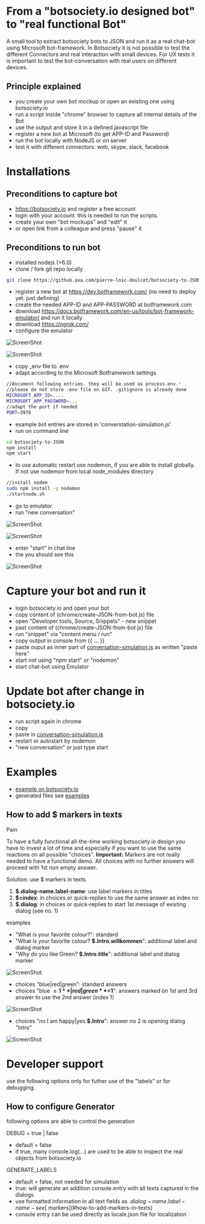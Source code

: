 # From a "botsociety.io designed bot" to "real functional Bot"
A small tool to extract botsociety bots to JSON and run it as a real chat-bot using Microsoft bot-framework.
In Botsociety it is not possible to test the different Connectors and real interaction with small devices. For UX tests it is important to test the bot-conversation with real users on different devices.

## Principle explained
- you create your own bot mockup or open an existing one using botsociety.io 
- run a script inside "chrome" browser to capture all internal details of the Bot
- use the output and store it in a defined javascript file
- register a new bot at Microsoft (to get APP-ID and Password)
- run the bot locally with NodeJS or on server
- test it with different connectors: web, skype, slack, facebook

# Installations

## Preconditions to capture bot
- https://botsociety.io and register a free account
- login with your account. this is needed to run the scripts.
- create your own "bot mockups" and "edit" it
- or open link from a colleague and press "pause" it

## Preconditions to run bot
- installed nodejs (>6.0)
- clone / fork git repo locally
```bash
git clone https://github.axa.com/pierre-loic-doulcet/botsociety-to-JSON
```
- register a new bot at https://dev.botframework.com/ (no need to deploy yet. just defining)
- create the needed APP-ID and APP-PASSWORD at botframework.com 
- download https://docs.botframework.com/en-us/tools/bot-framework-emulator/  and run it locally
- download https://ngrok.com/
- configure the emulator

![ScreenShot](images/emulator.settings.png)

![ScreenShot](images/ngrok.png)
- copy _env file to .env
- adapt according to the Microsoft Botframework settings
```bash
//document following entries. they will be used as process.env.*
//please do not store .env file on GIT. .gitignore is already done
MICROSOFT_APP_ID=....
MICROSOFT_APP_PASSWORD=...
//adapt the port if needed
PORT=3978
```
- example bot entries are stored in 'converstation-simulation.js'
- run on command line
```bash
cd botsociety-to-JSON
npm install
npm start
```
- to use automatic restart use nodemon, if you are able to install globally. If not use nodemon from local node_modules directory
```bash
//install nodem
sudo npm install -g nodemon
./startnode.sh
```
- go to emulator
- run "new conversation" 

![ScreenShot](images/new-conversation.png)

![ScreenShot](images/chat1.png)
- enter "start" in chat line
- the you should see this

![ScreenShot](images/chat2.png)


# Capture your bot and run it
- login botsociety.io and open your bot
- copy content of (chrome/create-JSON-from-bot.js) file
- open "Developer tools, Source, Snippets" - new snippet
- past content of (chrome/create-JSON-from-bot.js) file
- run "snippet" via "content menu / run"
- copy  output in console from {{ ... }}
- paste ouput as inner part of [conversation-simulation.js](conversation-simulation.js) as written "paste here"
- start not using "npm start" or "nodemon"
- start chat-bot using Emulator

# Update bot after change in botsociety.io
- run script again in chrome
- copy
- paste in [conversation-simulation.js](conversation-simulation.js)
- restart or autostart by nodemon
- "new conversation" or just type start


# Examples
- [example on botsociety.io](https://botsociety.io/s/58deaf67cdf2eb63000d4fa3?b=58deb1a4cdf2eb63000d4fa6)
- generated files see [examples](examples/)


## How to add $ markers in texts 
Pain

To have a fully functional all-the-time working botsociety.io design you have to invest a lot of time and especially if you want to use the same reactions on all possible "choices".
**Important:** Markers are not really needed to have a functional demo. All choices with no further answers will proceed with 1st non empty answer.

Solution: use $ markers in texts.

1. **$.dialog-name.label-name**: use label markers in titles
2. **$=index**: in choices or quick-replies to use the same answer as index no
3. **$.dialog**: in choices or quick-replies to start 1st message of existing dialog (see no. 1)

examples
- "What is your favorite colour?": standard
- "What is your favorite colour? **$.Intro.willkommen**": additional label and dialog marker
- "Why do you like Green? **$.Intro.title**": additional label and dialog marker

![ScreenShot](images/marker.dialog.label.png)
- choices "blue|red|green": standard answers
- choices "blue **$=1**|red|green **$=1**": answers marked on 1st and 3rd answer to use the 2nd answer (index 1)

![ScreenShot](images/marker.choices.reference.png)
- choices "no I am happy|yes **$.Intro**": answer no 2 is opening dialog "Intro"

![ScreenShot](images/markers.dialog.link.png)



# Developer support
use the following options only for futher use of the "labels" or for debugging.

## How to configure Generator

following options are able to control the generation

DEBUG = true | false
- default = false
- if true, many console.log(...) are used to be able to inspect the real objects from botsociety.io

GENERATE_LABELS
- default = false, not needed for simulation
- true: will generate an addition console.entry with all texts captured in the dialogs
- use formatted information in all text fields as $.dialog-name.label-name - see [$ markers](#how-to-add-markers-in-texts)
- console entry can be used directly as locale.json file for localization
